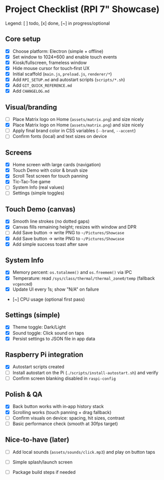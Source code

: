 Project Checklist (RPI 7" Showcase)
===================================

Legend: [ ] todo, [x] done, [~] in progress/optional

Core setup
----------
- [x] Choose platform: Electron (simple + offline)
- [x] Set window to 1024×600 and enable touch events
- [x] Kiosk/fullscreen, frameless window
- [x] Hide mouse cursor for touch‑first UX
- [x] Initial scaffold (`main.js`, `preload.js`, `renderer/*`)
- [x] Add `RPI_SETUP.md` and autostart scripts (`scripts/*.sh`)
- [x] Add `GIT_QUICK_REFERENCE.md`
- [x] Add `CHANGELOG.md`

Visual/branding
---------------
- [ ] Place Matrix logo on Home (`assets/matrix.png`) and size nicely
- [x] Place Matrix logo on Home (`assets/matrix.png`) and size nicely
- [ ] Apply final brand color in CSS variables (`--brand`, `--accent`)
- [ ] Confirm fonts (local) and text sizes on device

Screens
-------
- [x] Home screen with large cards (navigation)
- [x] Touch Demo with color & brush size
- [x] Scroll Test screen for touch panning
- [x] Tic‑Tac‑Toe game
- [ ] System Info (real values)
- [ ] Settings (simple toggles)

Touch Demo (canvas)
-------------------
- [x] Smooth line strokes (no dotted gaps)
- [x] Canvas fills remaining height; resizes with window and DPR
- [ ] Add Save button → write PNG to `~/Pictures/Showcase`
- [x] Add Save button → write PNG to `~/Pictures/Showcase`
- [x] Add simple success toast after save

System Info
-----------
- [x] Memory percent: `os.totalmem()` and `os.freemem()` via IPC
- [x] Temperature: read `/sys/class/thermal/thermal_zone0/temp` (fallback `vcgencmd`)
- [x] Update UI every 1s; show "N/A" on failure
- [~] CPU usage (optional first pass)

Settings (simple)
-----------------
- [x] Theme toggle: Dark/Light
- [x] Sound toggle: Click sound on taps
- [x] Persist settings to JSON file in app data

Raspberry Pi integration
------------------------
- [x] Autostart scripts created
- [ ] Install autostart on the Pi (`./scripts/install-autostart.sh`) and verify
- [ ] Confirm screen blanking disabled in `raspi-config`

Polish & QA
-----------
- [x] Back button works with in‑app history stack
- [x] Scrolling works (touch panning + drag fallback)
- [ ] Confirm visuals on device: spacing, hit sizes, contrast
- [ ] Basic performance check (smooth at 30fps target)

Nice‑to‑have (later)
--------------------
- [ ] Add local sounds (`assets/sounds/click.mp3`) and play on button taps
- [ ] Simple splash/launch screen
- [ ] Package build steps if needed


